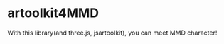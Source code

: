 # artoolkit4MMD
With this library(and three.js, jsartoolkit), you can meet MMD character! <br />

## 